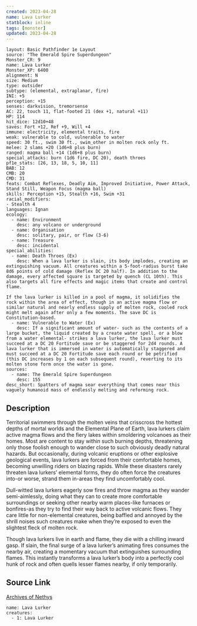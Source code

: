 ```yaml
---
created: 2023-04-28
name: Lava Lurker
statblock: inline
tags: [monster]
updated: 2023-04-28
---
```

```statblock
layout: Basic Pathfinder 1e Layout
source: "The Emerald Spire Superdungeon"
Monster_CR: 9
name: Lava Lurker
Monster_XP: 6400
alignment: N
size: Medium
type: outsider
subtype: (elemental, extraplanar, fire)
INI: +5
perception: +15
senses: darkvision, tremorsense
AC: 22, touch 11, flat-footed 21 (dex +1, natural +11)
HP: 114
hit_dice: 12d10+48
saves: Fort +12, Ref +9, Will +4
immune: electricity, elemental traits, fire
weak: vulnerable to cold, vulnerable to water
speed: 30 ft., swim 30 ft., swim_other in molten rock only ft.
melee: 2 slams +20 (1d6+8 plus burn)
ranged: magma ball +14 (1d6+8 plus burn)
special_attacks: burn (1d6 fire, DC 20), death throes
pf1e_stats: [26, 13, 18, 5, 10, 11]
BAB: 12
CMB: 20
CMD: 31
feats: Combat Reflexes, Deadly Aim, Improved Initiative, Power Attack, Stand Still, Weapon Focus (magma ball)
skills: Perception +15, Stealth +16, Swim +31
racial_modifiers:
- Stealth 4
languages: Ignan
ecology:
  - name: Environment
    desc: any volcano or underground
  - name: Organisation
    desc: solitary, pair, or flow (3-6)
  - name: Treasure
    desc: incidental
special_abilities:
  - name: Death Throes (Ex)
    desc: When a lava lurker is slain, its body implodes, creating an extinguishing vacuum. All creatures within a 5-foot-radius burst take 8d6 points of cold damage (Reflex DC 20 half). In addition to the damage, every affected square is targeted by quench (CL 10th). This also targets all fire effects and magic items that create and control flame.

If the lava lurker is killed in a pool of magma, it solidifies the rock within the area of effect, though in an active magma flow or similar natural and nearly endless supply of molten rock, cooled rock might melt again after only a few moments. The save DC is Constitution-based.
  - name: Vulnerable to Water (Ex)
    desc: If a significant amount of water- such as the contents of a large bucket, the liquid created by a create water spell, or a blow from a water elemental- strikes a lava lurker, the lava lurker must succeed at a DC 20 Fortitude save or be staggered for 2d4 rounds. A lava lurker that is immersed in water is automatically staggered and must succeed at a DC 20 Fortitude save each round or be petrified (this DC increases by 1 on each subsequent round), reverting to its molten stone form once the water is gone.
sources:
  - name: The Emerald Spire Superdungeon
    desc: 155
desc_short: Spatters of magma sear everything that comes near this vaguely humanoid mass of endlessly melting and reforming rock.
```
## Description
Territorial swimmers through the molten veins that crisscross the hottest depths of mortal worlds and the Elemental Plane of Earth, lava lurkers claim active magma flows and the fiery lakes within smoldering volcanoes as their homes. Most are content to stay within such burning depths, threatening only those foolish enough to wander close to such obviously deadly natural hazards. But occasionally, during volcanic eruptions or other explosive geological events, lava lurkers are forced from their comfortable homes, becoming unwilling riders on blazing rapids. While these disasters rarely threaten lava lurkers’ elemental forms, they do often force the creatures into-or worse, strand them in-areas they find uncomfortably cool.

Dull-witted lava lurkers eagerly sow fires and throw magma as they wander semi-aimlessly, doing what they can to create more comfortable surroundings or seeking other nearby warm places-like furnaces or bonfires-as they try to find their way back to active volcanic flows. They care little for non-elemental creatures, being baffled and annoyed by the shrill noises such creatures make when they’re exposed to even the slightest fleck of molten rock.

Though lava lurkers live in earth and flame, they die with a chilling inward gasp. If slain, the final surge of a lava lurker’s animating fires consumes the nearby air, creating a momentary vacuum that extinguishes surrounding flames. This instantly transforms a lava lurker’s body into a perfectly cool hunk of rock and often quells lesser flames nearby, if only temporarily.
## Source Link
[Archives of Nethys](https://aonprd.com/MonsterDisplay.aspx?ItemName=Lava%20Lurker)
```encounter-table
name: Lava Lurker
creatures:
  - 1: Lava Lurker
```
